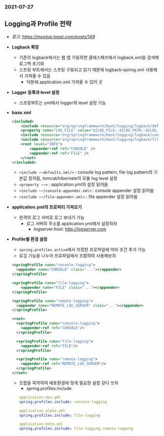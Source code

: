 ### 2021-07-27

## Logging과 Profile 전략
- *참고: https://meetup.toast.com/posts/149*
- **Logback 확장**
    - 기존의 logback에서는 웹 앱 가동하면 클래스패쓰에서 logback.xml을 검색해 로그백 초기화
    - 스프링 부트에서는 스프링 구동되고 읽기 때문에 logback-spring.xml 사용해서 가져올 수 있음
        - 덕분에 application.xml 가져올 수 있어 굿

- **Logger 등록과 level 설정**
    - 스프링부트는 yml에서 logger와 level 설정 가능

- **base.xml**
    ```xml
    <included>
        <include resource="org/springframework/boot/logging/logback/defaults.xml" />
        <property name="LOG_FILE" value="${LOG_FILE:-${LOG_PATH:-${LOG_TEMP:-${java.io.tmpdir:-/tmp}}}/spring.log}"/>
        <include resource="org/springframework/boot/logging/logback/console-appender.xml" />
        <include resource="org/springframework/boot/logging/logback/file-appender.xml" />
        <root level="INFO">
            <appender-ref ref="CONSOLE" />
            <appender-ref ref="FILE" />
        </root>
    </included>
    ```
    - `<include ~~defaults.xml/>` : console log pattern, file log pattern의 기본값 정의됨, tomcat/hibernate의 모듈 log level 설정
    - `<property ~~>` : application.yml의 설정 읽어옴
    - `<include ~~/console-appender.xml>` : console appender 설정 읽어옴
    - `<include ~~/file-appender.xml>` : file appender 설정 읽어옴

- **application.yml의 프로퍼티 가져오기**
    - 원격의 로그 서버로 로그 보내기 가능
        - 로그 서버의 주소를 application.yml에서 설정하자
            - logserver.host: http://logserver.com

- **Profile별 환경 설정**
    - `spring.profiles.active`에서 지정한 프로파일에 따라 조건 추가 가능
    - 로깅 기능을 나누어 프로파일에서 조합하여 사용해보자
    ```xml
    <springProfile name="console-logging">
      <appender name="CONSOLE" class="..."></appender>
    </springProfile>
    
    <springProfile name="file-logging">
        <appender name="FILE" class="..."></appender>
    </springProfile>
    
    <springProfile name="remote-logging">
      <appender name="REMOTE_LOG_SERVER" class="..."></appender>
    </springProfile>
    
    <root>
      <springProfile name="console-logging">
        <appender-ref ref="CONSOLE"/>
      </springProfile>
    
      <springProfile name="file-logging">
        <appender-ref ref="FILE"/>
      </springProfile>
    
      <springProfile name="remote-logging">
        <appender-ref ref="REMOTE_LOG_SERVER"/>
      </springProfile>
    </root>
    ```
    - 조합을 뚝딱하여 배포환경에 맞게 필요한 설정 갖다 쓰자
        - spring.profiles.include
        ```yaml
        application-dev.yml
        spring.profiles.include: console-logging
        ```
        ```yaml
        application-alpha.yml
        spring.profiles.include: file-logging
        ```
        ```yaml
        application-beta.yml
        spring.profiles.include: file-logging,remote-logging
        ```

